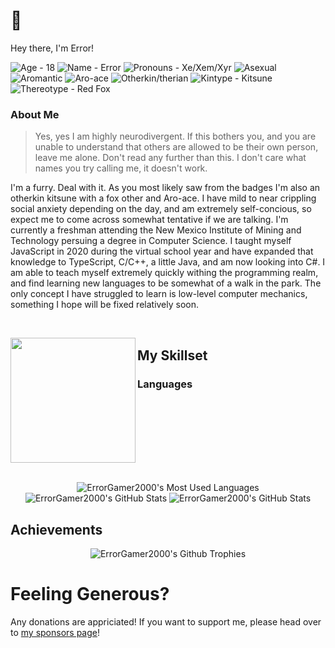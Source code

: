 # 🦊

Hey there, I'm Error!
<div align="left">
<img alt="Age - 18" src="https://img.shields.io/badge/Age-18-a855f7?style=flat-square">
<img alt="Name - Error" src="https://img.shields.io/badge/Name-Error-a855f7?style=flat-square">
<img alt="Pronouns - Xe/Xem/Xyr" src="https://img.shields.io/badge/Pronouns-Xe%2FXem%2FXyr-a855f7?style=flat-square">
<img alt="Asexual" src="https://img.shields.io/badge/Asexual-a21caf?style=flat-square">
<img alt="Aromantic" src="https://img.shields.io/badge/Aromantic-16a34a?style=flat-square">
<img alt="Aro-ace" src="https://img.shields.io/badge/Aro--ace-facc15?style=flat-square">
<img alt="Otherkin/therian" src="https://img.shields.io/badge/Otherkin%2Ftherian-a855f7?style=flat-square">
<img alt="Kintype - Kitsune" src="https://img.shields.io/badge/Kintype-Kitsune-a855f7?style=flat-square">
<img alt="Thereotype - Red Fox" src="https://img.shields.io/badge/Thereotype-Red%20Fox-a855f7?style=flat-square">
</div>

### About Me

> Yes, yes I am highly neurodivergent. If this bothers you, and you are unable to understand that others are allowed to be their own person, leave me alone. Don't read any further than this. I don't care what names you try calling me, it doesn't work.

I'm a furry. Deal with it. As you most likely saw from the badges I'm also an otherkin kitsune with a fox other and Aro-ace. I have mild to near crippling social anxiety depending on the day, and am extremely self-concious, so expect me to come across somewhat tentative if we are talking. I'm currently a freshman attending the New Mexico Institute of Mining and Technology persuing a degree in Computer Science. I taught myself JavaScript in 2020 during the virtual school year and have expanded that knowledge to TypeScript, C/C++, a little Java, and am now looking into C#. I am able to teach myself extremely quickly withing the programming realm, and find learning new languages to be somewhat of a walk in the park. The only concept I have struggled to learn is low-level computer mechanics, something I hope will be fixed relatively soon.

<br />

<p align="center">
<img align="left" src="https://avatars.githubusercontent.com/u/70162741" height="200" />
<p>

## My Skillset

### Languages

</p>
</p>

<br clear="center" />
<br clear="left" />
<br />

<p align="center">
  <img src="https://raw.githubusercontent.com/ErrorGamer2000/ErrorGamer2000/master/generated/languages.svg" alt="ErrorGamer2000's Most Used Languages" />
  <img src="https://raw.githubusercontent.com/ErrorGamer2000/ErrorGamer2000/master/generated/overview.svg" alt="ErrorGamer2000's GitHub Stats" />
  <img src="https://github-readme-stats.vercel.app/api?username=errorgamer2000&show_icons=true&locale=en" alt="ErrorGamer2000's GitHub Stats" />
</p>

## Achievements

<p align="center"><img src="https://github-profile-trophy.vercel.app/?username=errorgamer2000&margin-w=15&margin-h=15" alt="ErrorGamer2000's Github Trophies" /></p>

# Feeling Generous?

Any donations are appriciated! If you want to support me, please head over to [my sponsors page](https://github.com/sponsors/ErrorGamer2000)!
